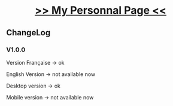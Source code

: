 <!DOCTYPE html>

<html lang="fr">
<h1 align="center"> <a href="https://Fab16BSB.github.io/index.html"> >> My Personnal Page << </a> </h1>
  
  <h2> ChangeLog </h2>
  <h3> V1.0.0 </h3>
  <p> Version Française -> ok </p>
  <p> English Version -> not available now </p>
  <p> Desktop version -> ok </p>
  <p> Mobile version -> not available now </p>
</html>
